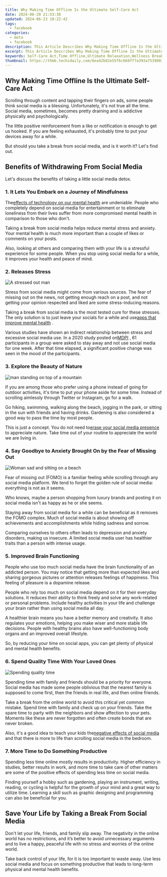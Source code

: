 ```yaml
---
title: Why Making Time Offline Is the Ultimate Self-Care Act
date: 2024-06-20 21:53:38
updated: 2024-06-23 10:22:42
tags:
  - facebook
categories:
  - meta
  - facebook
description: This Article Describes Why Making Time Offline Is the Ultimate Self-Care Act
excerpt: This Article Describes Why Making Time Offline Is the Ultimate Self-Care Act
keywords: Self-Care Act,Time Offline,Ultimate Relaxation,Wellness Break,Mental Health Pause,Digital Detox Benefits,Personal Time Ritual
thumbnail: https://thmb.techidaily.com/6ea42b82e55f6c668ff7a393a7539803912a1c23ef44a3dc870ec2d24d91150f.jpg
---
```


## Why Making Time Offline Is the Ultimate Self-Care Act

 Scrolling through content and tapping their fingers on ads, some people think social media is a blessing. Unfortunately, it's not true all the time. Social media, sometimes, becomes pretty draining and is addictive physically and psychologically.

 The little positive reinforcement from a like or notification is enough to get us hooked. If you are feeling exhausted, it's probably time to put your devices away for a while.

 But should you take a break from social media, and is it worth it? Let's find out.

## Benefits of Withdrawing From Social Media

 Let's discuss the benefits of taking a little social media detox.

### 1\. It Lets You Embark on a Journey of Mindfulness

 The[effects of technology on our mental health](https://www.makeuseof.com/tech-effects-on-mental-health/) are undeniable. People who completely depend on social media for entertainment or to eliminate loneliness from their lives suffer from more compromised mental health in comparison to those who don't.

 Taking a break from social media helps reduce mental stress and anxiety. Your mental health is much more important than a couple of likes or comments on your posts.

 Also, looking at others and comparing them with your life is a stressful experience for some people. When you stop using social media for a while, it improves your health and peace of mind.

### 2\. Releases Stress

![A stressed out man](https://static1.makeuseofimages.com/wordpress/wp-content/uploads/2022/11/A-stressed-out-man.jpg)

 Stress from social media might come from various sources. The fear of missing out on the news, not getting enough reach on a post, and not getting your opinion respected and liked are some stress-inducing reasons.

 Taking a break from social media is the most tested cure for these stresses. The only solution is to just leave your socials for a while and use[apps that improve mental health](https://www.makeuseof.com/best-apps-to-improve-mental-health-iphone-android/) .

 Various studies have shown an indirect relationship between stress and excessive social media use. In a 2020 study posted on[MDPI](https://www.mdpi.com/1660-4601/17/12/4566/htm) , 61 participants in a group were asked to stay away and not use social media for one week. After that time elapsed, a significant positive change was seen in the mood of the participants.

### 3\. Explore the Beauty of Nature

![man standing on top of a mountain](https://static1.makeuseofimages.com/wordpress/wp-content/uploads/2022/11/Man-exploring-nature.jpg)

 If you are among those who prefer using a phone instead of going for outdoor activities, it's time to put your phone aside for some time. Instead of scrolling aimlessly through Twitter or Instagram, go for a walk.

 Go hiking, swimming, walking along the beach, jogging in the park, or sitting in the sun with friends and having drinks. Gardening is also considered a good way to pass the time by most people.

 This is just a concept. You do not need to[erase your social media presence](https://www.makeuseof.com/tag/delete-social-media/) to appreciate nature. Take time out of your routine to appreciate the world we are living in.

### 4\. Say Goodbye to Anxiety Brought On by the Fear of Missing Out

![Woman sad and sitting on a beach](https://static1.makeuseofimages.com/wordpress/wp-content/uploads/2022/11/Woman-sad-and-sitting-on-a-beach.jpg)

 Fear of missing out (FOMO) is a familiar feeling while scrolling through any social media platform. We tend to forget the golden rule of social media: everything is not as it seems.

 Who knows, maybe a person shopping from luxury brands and posting it on social media isn't as happy as he or she seems.

 Staying away from social media for a while can be beneficial as it removes the FOMO complex. Much of social media is about showing off achievements and accomplishments while hiding sadness and sorrow.

 Comparing ourselves to others often leads to depression and anxiety disorders, making us insecure. A limited social media user has healthier traits than a person with intense usage.

### 5\. Improved Brain Functioning

 People who use too much social media have the brain functionality of an addicted person. You may notice that getting more than expected likes and sharing gorgeous pictures or attention releases feelings of happiness. This feeling of pleasure is a dopamine release.

 People who rely too much on social media depend on it for their everyday solutions. It reduces their ability to think freely and solve any work-related or personal problems. Include healthy activities in your life and challenge your brain rather than using social media all day.

 A healthier brain means you have a better memory and creativity. It also regulates your emotions, helping you make wiser and more stable life decisions. People with healthy brains also have well-functioning body organs and an improved overall lifestyle.

 So, by reducing your time on social apps, you can get plenty of physical and mental health benefits.

### 6\. Spend Quality Time With Your Loved Ones

![Spending quality time](https://static1.makeuseofimages.com/wordpress/wp-content/uploads/2022/11/Spending-quality-time-1.jpg)

 Spending time with family and friends should be a priority for everyone. Social media has made some people oblivious that the nearest family is supposed to come first, then the friends in real life, and then online friends.

 Take a break from the online world to avoid this critical yet common mistake. Spend time with family and check up on your friends. Take the spare time to party with the neighbors and show affection to your pets. Moments like these are never forgotten and often create bonds that are never broken.

 Also, it's a good idea to teach your kids the[negative effects of social media](https://www.makeuseof.com/tag/negative-effects-social-media/) and that there is more to life than scrolling social media in the bedroom.

### 7\. More Time to Do Something Productive

 Spending less time online mostly results in productivity. Higher efficiency in studies, better results in work, and more time to take care of other matters are some of the positive effects of spending less time on social media.

 Finding yourself a hobby such as gardening, playing an instrument, writing, reading, or cycling is helpful for the growth of your mind and a great way to utilize time. Learning a skill such as graphic designing and programming can also be beneficial for you.

## Save Your Life by Taking a Break From Social Media

 Don't let your life, friends, and family slip away. The negativity in the online world has no restrictions, and it’s better to avoid unnecessary arguments and to live a happy, peaceful life with no stress and worries of the online world.

 Take back control of your life, for it is too important to waste away. Use less social media and focus on something productive that leads to long-term physical and mental health benefits.


<ins class="adsbygoogle"
     style="display:block"
     data-ad-format="autorelaxed"
     data-ad-client="ca-pub-7571918770474297"
     data-ad-slot="1223367746"></ins>



<ins class="adsbygoogle"
     style="display:block"
     data-ad-client="ca-pub-7571918770474297"
     data-ad-slot="8358498916"
     data-ad-format="auto"
     data-full-width-responsive="true"></ins>
